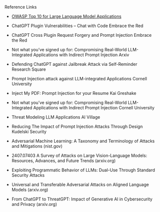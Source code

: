Reference Links

*   [OWASP Top 10 for Large Language Model Applications](https://owasp.org/www-project-top-10-for-large-language-model-applications/)


*   ChatGPT Plugin Vulnerabilities – Chat with Code Embrace the Red
*   ChatGPT Cross Plugin Request Forgery and Prompt Injection Embrace the Red
*   Not what you’ve signed up for: Compromising Real-World LLM-Integrated Applications with Indirect Prompt Injection Arxiv
*   Defending ChatGPT against Jailbreak Attack via Self-Reminder Research Square
*   Prompt Injection attack against LLM-integrated Applications Cornell University
*   Inject My PDF: Prompt Injection for your Resume Kai Greshake
*   Not what you’ve signed up for: Compromising Real-World LLM-Integrated Applications with Indirect Prompt Injection Cornell University
*   Threat Modeling LLM Applications AI Village
*   Reducing The Impact of Prompt Injection Attacks Through Design Kudelski Security
*   Adversarial Machine Learning: A Taxonomy and Terminology of Attacks and Mitigations (nist.gov)
*   2407.07403 A Survey of Attacks on Large Vision-Language Models: Resources, Advances, and Future Trends (arxiv.org)
*   Exploiting Programmatic Behavior of LLMs: Dual-Use Through Standard Security Attacks
*   Universal and Transferable Adversarial Attacks on Aligned Language Models (arxiv.org)
*   From ChatGPT to ThreatGPT: Impact of Generative AI in Cybersecurity and Privacy (arxiv.org)
